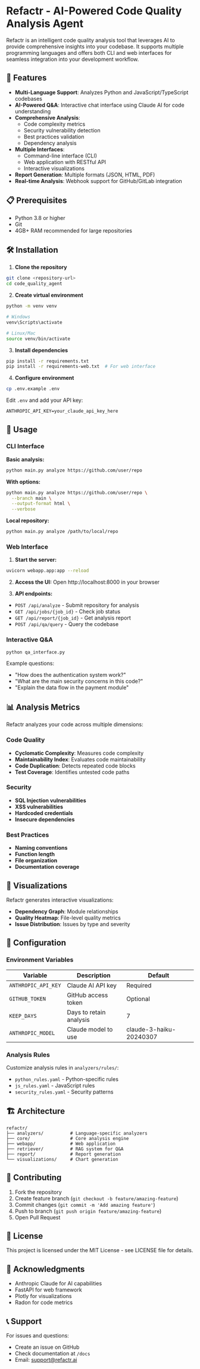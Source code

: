# Refactr - AI-Powered Code Quality Analysis Agent

Refactr is an intelligent code quality analysis tool that leverages AI to provide comprehensive insights into your codebase. It supports multiple programming languages and offers both CLI and web interfaces for seamless integration into your development workflow.

## 🚀 Features

- **Multi-Language Support**: Analyzes Python and JavaScript/TypeScript codebases
- **AI-Powered Q&A**: Interactive chat interface using Claude AI for code understanding
- **Comprehensive Analysis**: 
  - Code complexity metrics
  - Security vulnerability detection
  - Best practices validation
  - Dependency analysis
- **Multiple Interfaces**:
  - Command-line interface (CLI)
  - Web application with RESTful API
  - Interactive visualizations
- **Report Generation**: Multiple formats (JSON, HTML, PDF)
- **Real-time Analysis**: Webhook support for GitHub/GitLab integration

## 📋 Prerequisites

- Python 3.8 or higher
- Git
- 4GB+ RAM recommended for large repositories

## 🛠️ Installation

1. **Clone the repository**
```bash
git clone <repository-url>
cd code_quality_agent
```

2. **Create virtual environment**
```bash
python -m venv venv

# Windows
venv\Scripts\activate

# Linux/Mac
source venv/bin/activate
```

3. **Install dependencies**
```bash
pip install -r requirements.txt
pip install -r requirements-web.txt  # For web interface
```

4. **Configure environment**
```bash
cp .env.example .env
```

Edit `.env` and add your API key:
```
ANTHROPIC_API_KEY=your_claude_api_key_here
```

## 🎯 Usage

### CLI Interface

**Basic analysis:**
```bash
python main.py analyze https://github.com/user/repo
```

**With options:**
```bash
python main.py analyze https://github.com/user/repo \
  --branch main \
  --output-format html \
  --verbose
```

**Local repository:**
```bash
python main.py analyze /path/to/local/repo
```

### Web Interface

1. **Start the server:**
```bash
uvicorn webapp.app:app --reload
```

2. **Access the UI:**
Open http://localhost:8000 in your browser

3. **API endpoints:**
- `POST /api/analyze` - Submit repository for analysis
- `GET /api/jobs/{job_id}` - Check job status
- `GET /api/report/{job_id}` - Get analysis report
- `POST /api/qa/query` - Query the codebase

### Interactive Q&A

```bash
python qa_interface.py
```

Example questions:
- "How does the authentication system work?"
- "What are the main security concerns in this code?"
- "Explain the data flow in the payment module"

## 📊 Analysis Metrics

Refactr analyzes your code across multiple dimensions:

### Code Quality
- **Cyclomatic Complexity**: Measures code complexity
- **Maintainability Index**: Evaluates code maintainability
- **Code Duplication**: Detects repeated code blocks
- **Test Coverage**: Identifies untested code paths

### Security
- **SQL Injection vulnerabilities**
- **XSS vulnerabilities**
- **Hardcoded credentials**
- **Insecure dependencies**

### Best Practices
- **Naming conventions**
- **Function length**
- **File organization**
- **Documentation coverage**

## 🎨 Visualizations

Refactr generates interactive visualizations:
- **Dependency Graph**: Module relationships
- **Quality Heatmap**: File-level quality metrics
- **Issue Distribution**: Issues by type and severity

## 🔧 Configuration

### Environment Variables

| Variable | Description | Default |
|----------|-------------|---------|
| `ANTHROPIC_API_KEY` | Claude AI API key | Required |
| `GITHUB_TOKEN` | GitHub access token | Optional |
| `KEEP_DAYS` | Days to retain analysis | 7 |
| `ANTHROPIC_MODEL` | Claude model to use | claude-3-haiku-20240307 |

### Analysis Rules

Customize analysis rules in `analyzers/rules/`:
- `python_rules.yaml` - Python-specific rules
- `js_rules.yaml` - JavaScript rules
- `security_rules.yaml` - Security patterns

## 🏗️ Architecture

```
refactr/
├── analyzers/          # Language-specific analyzers
├── core/               # Core analysis engine
├── webapp/             # Web application
├── retriever/          # RAG system for Q&A
├── report/             # Report generation
└── visualizations/     # Chart generation
```

## 🤝 Contributing

1. Fork the repository
2. Create feature branch (`git checkout -b feature/amazing-feature`)
3. Commit changes (`git commit -m 'Add amazing feature'`)
4. Push to branch (`git push origin feature/amazing-feature`)
5. Open Pull Request

## 📝 License

This project is licensed under the MIT License - see LICENSE file for details.

## 🙏 Acknowledgments

- Anthropic Claude for AI capabilities
- FastAPI for web framework
- Plotly for visualizations
- Radon for code metrics

## 📞 Support

For issues and questions:
- Create an issue on GitHub
- Check documentation at `/docs`
- Email: support@refactr.ai